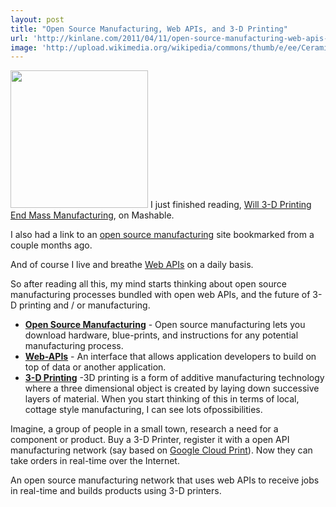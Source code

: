 ```yaml
---
layout: post
title: "Open Source Manufacturing, Web APIs, and 3-D Printing"
url: 'http://kinlane.com/2011/04/11/open-source-manufacturing-web-apis-and-3-d-printing/'
image: 'http://upload.wikimedia.org/wikipedia/commons/thumb/e/ee/Ceramicprinting.jpg/220px-Ceramicprinting.jpg'
---
```


[<img class="thumbimage" src="http://upload.wikimedia.org/wikipedia/commons/thumb/e/ee/Ceramicprinting.jpg/220px-Ceramicprinting.jpg" alt="" width="220" height="220" />][1]
I just finished reading, [Will 3-D Printing End Mass Manufacturing][2], on Mashable.

I also had a link to an [open source manufacturing][3] site bookmarked from a couple months ago.

And of course I live and breathe [Web APIs][4] on a daily basis.

So after reading all this, my mind starts thinking about open source manufacturing processes bundled with open web APIs, and the future of 3-D printing and / or manufacturing.

  * **[Open Source Manufacturing][5]** \- Open source manufacturing lets you download hardware, blue-prints, and instructions for any potential manufacturing process.
  * **[Web-APIs][6]** \- An interface that allows application developers to build on top of data or another application.
  * **[3-D Printing][7]** -3D printing is a form of additive manufacturing technology where a three dimensional object is created by laying down successive layers of material.
When you start thinking of this in terms of local, cottage style manufacturing, I can see lots ofpossibilities.

Imagine, a group of people in a small town, research a need for a component or product. Buy a 3-D Printer, register it with a open API manufacturing network (say based on [Google Cloud Print][8]). Now they can take orders in real-time over the Internet.

An open source manufacturing network that uses web APIs to receive jobs in real-time and builds products using 3-D printers.

   [1]: http://en.wikipedia.org/wiki/3D_printing (3D Printing)
   [2]: http://mashable.com/2011/04/10/3d-printing-pics/ (Will 3-D Printing End Mass Manufacturing)
   [3]: http://p2pfoundation.net/Open_Source_Manufacturing_Tools (open source manufacturing)
   [4]: http://blog.apievangelist.com/ (Web APIs)
   [5]: http://p2pfoundation.net/Open_Source_Manufacturing_Tools (Open Source Manufacturing)
   [6]: http://blog.apievangelist.com (Web APIs)
   [7]: http://en.wikipedia.org/wiki/3D_printing (3-D Printing)
   [8]: http://code.google.com/apis/cloudprint/docs/proxyinterfaces.html (Google Cloud Print)

